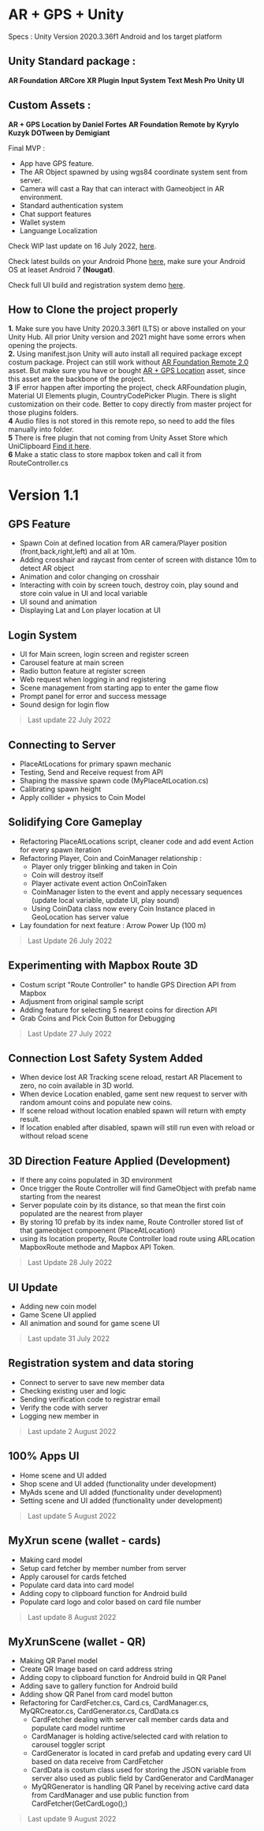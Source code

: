 # AR + GPS + Unity

Specs :
Unity Version 2020.3.36f1
Android and Ios target platform

## Unity Standard package : 
**AR Foundation**
**ARCore XR Plugin**
**Input System**
**Text Mesh Pro**
**Unity UI**

## Custom Assets :
**AR + GPS Location by Daniel Fortes**
**AR Foundation Remote by Kyrylo Kuzyk**
**DOTween by Demigiant**

Final MVP :
- App have GPS feature.
- The AR Object spawned by using wgs84 coordinate system sent from server.
- Camera will cast a Ray that can interact with Gameobject in AR environment.
- Standard authentication system
- Chat support features
- Wallet system
- Languange Localization

Check WIP last update on 16 July 2022, [here](https://drive.google.com/file/d/1JYOjn2o64FYqKFmASXCIW0u1OfPPzRAS/view?usp=sharing).  

Check latest builds on your Android Phone [here](https://drive.google.com/file/d/1JlNanbv5qfPfd79a8Hosuwfva8V5eEne/view?usp=sharing), make sure your Android OS at leaset Android 7 **(Nougat)**.  

Check full UI build and registration system demo [here](https://drive.google.com/file/d/1ZXkAO9EmS6AheJSAVD2j4kScYXn6vLd7/view?usp=sharing).  

## How to Clone the project properly

**1.** Make sure you have Unity 2020.3.36f1 (LTS) or above installed on your Unity Hub. All prior Unity version and 2021 might have some errors when opening the projects.  
**2.** Using manifest.json Unity will auto install all required package except costum package. Project can still work without [AR Foundation Remote 2.0](https://assetstore.unity.com/packages/tools/utilities/ar-foundation-remote-2-0-201106) asset. But make sure you have or bought [AR + GPS Location](https://assetstore.unity.com/packages/tools/integration/ar-gps-location-134882) asset, since this asset are the backbone of the project.   
**3** IF error happen after importing the project, check ARFoundation plugin, Material UI Elements plugin, CountryCodePicker Plugin. There is slight customization on  their code. Better to copy directly from master project for those plugins folders.  
**4** Audio files is not stored in this remote repo, so need to  add the files manually into folder.  
**5** There is free plugin that not coming from Unity Asset Store which UniClipboard [Find it here](https://github.com/sanukin39/UniClipboard).  
**6** Make a static class to store mapbox token and call it from RouteController.cs    


# Version 1.1

## GPS Feature
- Spawn Coin at defined location from AR camera/Player position (front,back,right,left) and all at 10m.
- Adding crosshair and raycast from center of screen with distance 10m to detect AR object
- Animation and color changing on crosshair
- Interacting with coin by screen touch, destroy coin, play sound and store coin value in UI and local variable
- UI sound and animation
- Displaying Lat and Lon player location at UI

## Login System
- UI for Main screen, login screen and register screen
- Carousel feature at main screen
- Radio button feature at register screen
- Web request when logging in and registering
- Scene management from starting app to enter the game flow
- Prompt panel for error and success message
- Sound design for login flow
> Last update 22 July 2022

## Connecting to Server
- PlaceAtLocations for primary spawn mechanic
- Testing, Send and Receive request from API
- Shaping the massive spawn code (MyPlaceAtLocation.cs)
- Calibrating spawn height
- Apply collider + physics to Coin Model

## Solidifying Core Gameplay
- Refactoring PlaceAtLocations script, cleaner code and add event Action for every spawn iteration  
- Refactoring Player, Coin and CoinManager relationship :  
    - Player only trigger blinking and taken in Coin
    - Coin will destroy itself
    - Player activate event action OnCoinTaken
    - CoinManager listen to the event and apply necessary sequences (update local variable, update UI, play sound)
    - Using CoinData class now every Coin Instance placed in GeoLocation has server value
- Lay foundation for next feature : Arrow Power Up (100 m)
> Last Update 26 July 2022

## Experimenting with Mapbox Route 3D
- Costum script "Route Controller" to handle GPS Direction API from Mapbox
- Adjusment from original sample script
- Adding feature for selecting 5 nearest coins for direction API
- Grab Coins and Pick Coin Button for Debugging
> Last Update 27 July 2022

## Connection Lost Safety System Added
- When device lost AR Tracking scene reload, restart AR Placement to zero, no coin available in 3D world.
- When device Location enabled, game sent new request to server with random amount coins and populate new coins.
- If scene reload without location enabled spawn will return with empty result.
- If location enabled after disabled, spawn will still run even with reload or without reload scene

## 3D Direction Feature Applied (Development)
- If there any coins populated in 3D environment
- Once trigger the Route Controller will find GameObject with prefab name starting from the nearest
- Server populate coin by its distance, so that mean the first coin populated are the nearest from player
- By storing 10 prefab by its index name, Route Controller stored list of that gameobject compoenent (PlaceAtLocation)
- using its location property, Route Controller load route using ARLocation MapboxRoute methode and Mapbox API Token.
> Last Update 28 July 2022  

## UI Update
- Adding new coin model
- Game Scene UI applied
- All animation and sound for game scene UI
> Last update 31 July 2022

## Registration system and data storing 
- Connect to server to save new member data
- Checking existing user and logic
- Sending verification code to registrar email
- Verify the code with server
- Logging new member in 
> Last update 2 August 2022

## 100% Apps UI
- Home scene and UI added
- Shop scene and UI added (functionality under development)
- MyAds scene and UI added (functionality under development)
- Setting scene and UI added (functionality under development)
> Last update 5 August 2022

## MyXrun scene (wallet - cards)
- Making card model 
- Setup card fetcher by member number from server
- Apply carousel for cards fetched
- Populate card data into card model
- Adding copy to clipboard function for Android build
- Populate card logo and color based on card file number
> Last update 8 August 2022

## MyXrunScene (wallet - QR)
- Making QR Panel model
- Create QR Image based on card address string
- Adding copy to clipboard function for Android build in QR Panel
- Adding save to gallery function for Android build
- Adding show QR Panel from card model button
- Refactoring for CardFetcher.cs, Card.cs, CardManager.cs, MyQRCreator.cs, CardGenerator.cs, CardData.cs
    - CardFetcher dealing with server call member cards data and populate card model runtime
    - CardManager is holding active/selected card with relation to carousel toggler script
    - CardGenerator is located in card prefab and updating every card UI based on data receive from CardFetcher
    - CardData is costum class used for storing the JSON variable from server also used as public field by CardGenerator and CardManager
    - MyQRGenerator is handling QR Panel by receiving active card data from CardManager and use public function from CardFetcher(GetCardLogo();)   
> Last update 9 August 2022
